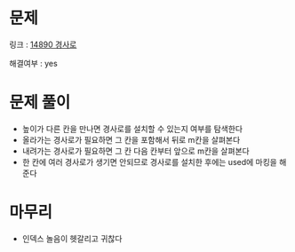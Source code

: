 # 문제
링크 : [14890 경사로](https://www.acmicpc.net/problem/14890)

해결여부 : yes

# 문제 풀이
- 높이가 다른 칸을 만나면 경사로를 설치할 수 있는지 여부를 탐색한다
- 올라가는 경사로가 필요하면 그 칸을 포함해서 뒤로 m칸을 살펴본다
- 내려가는 경사로가 필요하면 그 칸 다음 칸부터 앞으로 m칸을 살펴본다
- 한 칸에 여러 경사로가 생기면 안되므로 경사로를 설치한 후에는 used에 마킹을 해 준다

# 마무리
- 인덱스 놀음이 헷갈리고 귀찮다